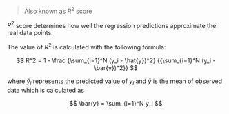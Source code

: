 > Also known as $R^2$ score

$R^2$ score determines how well the regression predictions approximate the real data points.

The value of $R^2$ is calculated with the following formula:

$$
R^2 = 1 - \frac {\sum_{i=1}^N (y_i - \hat{y})^2} {{\sum_{i=1}^N (y_i - \bar{y})^2}}
$$

where $ŷ_i$ represents the predicted value of $y_i$ and $ȳ$ is the mean of observed data which is calculated as

$$
\bar{y} = \sum_{i=1}^N y_i
$$